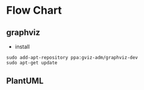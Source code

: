 # Flow Chart
## graphviz
- install
```
sudo add-apt-repository ppa:gviz-adm/graphviz-dev
sudo apt-get update
```
## PlantUML
